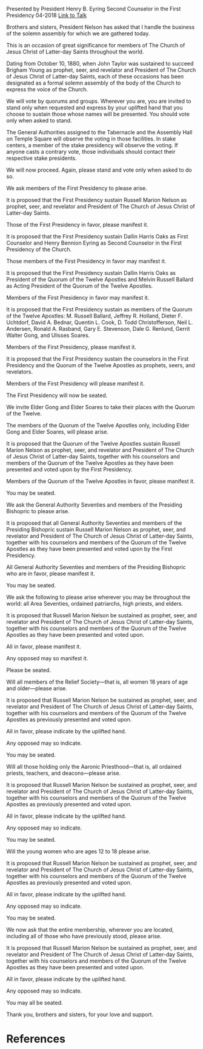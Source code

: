 Presented by President Henry B. Eyring
Second Counselor in the First Presidency
04-2018
[Link to Talk](https://www.churchofjesuschrist.org/study/general-conference/2018/04/solemn-assembly?lang=eng)

Brothers and sisters, President Nelson has asked that I handle the business of the solemn assembly for which we are gathered today.

This is an occasion of great significance for members of The Church of Jesus Christ of Latter-day Saints throughout the world.

Dating from October 10, 1880, when John Taylor was sustained to succeed Brigham Young as prophet, seer, and revelator and President of The Church of Jesus Christ of Latter-day Saints, each of these occasions has been designated as a formal solemn assembly of the body of the Church to express the voice of the Church.

We will vote by quorums and groups. Wherever you are, you are invited to stand only when requested and express by your uplifted hand that you choose to sustain those whose names will be presented. You should vote only when asked to stand.

The General Authorities assigned to the Tabernacle and the Assembly Hall on Temple Square will observe the voting in those facilities. In stake centers, a member of the stake presidency will observe the voting. If anyone casts a contrary vote, those individuals should contact their respective stake presidents.

We will now proceed. Again, please stand and vote only when asked to do so.

We ask members of the First Presidency to please arise.

It is proposed that the First Presidency sustain Russell Marion Nelson as prophet, seer, and revelator and President of The Church of Jesus Christ of Latter-day Saints.

Those of the First Presidency in favor, please manifest it.

It is proposed that the First Presidency sustain Dallin Harris Oaks as First Counselor and Henry Bennion Eyring as Second Counselor in the First Presidency of the Church.

Those members of the First Presidency in favor may manifest it.



It is proposed that the First Presidency sustain Dallin Harris Oaks as President of the Quorum of the Twelve Apostles and Melvin Russell Ballard as Acting President of the Quorum of the Twelve Apostles.

Members of the First Presidency in favor may manifest it.

It is proposed that the First Presidency sustain as members of the Quorum of the Twelve Apostles: M. Russell Ballard, Jeffrey R. Holland, Dieter F. Uchtdorf, David A. Bednar, Quentin L. Cook, D. Todd Christofferson, Neil L. Andersen, Ronald A. Rasband, Gary E. Stevenson, Dale G. Renlund, Gerrit Walter Gong, and Ulisses Soares.

Members of the First Presidency, please manifest it.

It is proposed that the First Presidency sustain the counselors in the First Presidency and the Quorum of the Twelve Apostles as prophets, seers, and revelators.

Members of the First Presidency will please manifest it.

The First Presidency will now be seated.

We invite Elder Gong and Elder Soares to take their places with the Quorum of the Twelve.

The members of the Quorum of the Twelve Apostles only, including Elder Gong and Elder Soares, will please arise.

It is proposed that the Quorum of the Twelve Apostles sustain Russell Marion Nelson as prophet, seer, and revelator and President of The Church of Jesus Christ of Latter-day Saints, together with his counselors and members of the Quorum of the Twelve Apostles as they have been presented and voted upon by the First Presidency.

Members of the Quorum of the Twelve Apostles in favor, please manifest it.

You may be seated.

We ask the General Authority Seventies and members of the Presiding Bishopric to please arise.

It is proposed that all General Authority Seventies and members of the Presiding Bishopric sustain Russell Marion Nelson as prophet, seer, and revelator and President of The Church of Jesus Christ of Latter-day Saints, together with his counselors and members of the Quorum of the Twelve Apostles as they have been presented and voted upon by the First Presidency.

All General Authority Seventies and members of the Presiding Bishopric who are in favor, please manifest it.

You may be seated.

We ask the following to please arise wherever you may be throughout the world: all Area Seventies, ordained patriarchs, high priests, and elders.

It is proposed that Russell Marion Nelson be sustained as prophet, seer, and revelator and President of The Church of Jesus Christ of Latter-day Saints, together with his counselors and members of the Quorum of the Twelve Apostles as they have been presented and voted upon.

All in favor, please manifest it.

Any opposed may so manifest it.

Please be seated.

Will all members of the Relief Society—that is, all women 18 years of age and older—please arise.

It is proposed that Russell Marion Nelson be sustained as prophet, seer, and revelator and President of The Church of Jesus Christ of Latter-day Saints, together with his counselors and members of the Quorum of the Twelve Apostles as previously presented and voted upon.

All in favor, please indicate by the uplifted hand.

Any opposed may so indicate.

You may be seated.

Will all those holding only the Aaronic Priesthood—that is, all ordained priests, teachers, and deacons—please arise.

It is proposed that Russell Marion Nelson be sustained as prophet, seer, and revelator and President of The Church of Jesus Christ of Latter-day Saints, together with his counselors and members of the Quorum of the Twelve Apostles as previously presented and voted upon.

All in favor, please indicate by the uplifted hand.

Any opposed may so indicate.

You may be seated.

Will the young women who are ages 12 to 18 please arise.

It is proposed that Russell Marion Nelson be sustained as prophet, seer, and revelator and President of The Church of Jesus Christ of Latter-day Saints, together with his counselors and members of the Quorum of the Twelve Apostles as previously presented and voted upon.

All in favor, please indicate by the uplifted hand.

Any opposed may so indicate.

You may be seated.

We now ask that the entire membership, wherever you are located, including all of those who have previously stood, please arise.

It is proposed that Russell Marion Nelson be sustained as prophet, seer, and revelator and President of The Church of Jesus Christ of Latter-day Saints, together with his counselors and members of the Quorum of the Twelve Apostles as they have been presented and voted upon.

All in favor, please indicate by the uplifted hand.

Any opposed may so indicate.

You may all be seated.

Thank you, brothers and sisters, for your love and support.

# References
